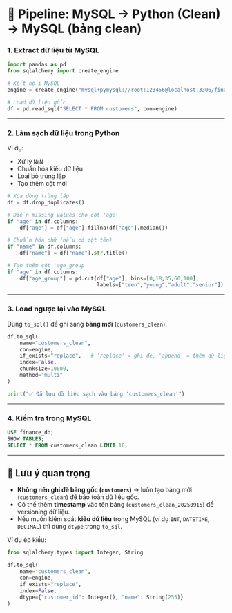 # 📌 Pipeline: MySQL → Python (Clean) → MySQL (bảng clean)

### 1. Extract dữ liệu từ MySQL

```python
import pandas as pd
from sqlalchemy import create_engine

# Kết nối MySQL
engine = create_engine("mysql+pymysql://root:123456@localhost:3306/finance_db")

# Load dữ liệu gốc
df = pd.read_sql("SELECT * FROM customers", con=engine)
```

---

### 2. Làm sạch dữ liệu trong Python

Ví dụ:

* Xử lý `NaN`
* Chuẩn hóa kiểu dữ liệu
* Loại bỏ trùng lặp
* Tạo thêm cột mới

```python
# Xóa dòng trùng lặp
df = df.drop_duplicates()

# Điền missing values cho cột 'age'
if "age" in df.columns:
    df["age"] = df["age"].fillna(df["age"].median())

# Chuẩn hóa chữ (nếu có cột tên)
if "name" in df.columns:
    df["name"] = df["name"].str.title()

# Tạo thêm cột 'age_group'
if "age" in df.columns:
    df["age_group"] = pd.cut(df["age"], bins=[0,18,35,60,100],
                             labels=["teen","young","adult","senior"])
```

---

### 3. Load ngược lại vào MySQL

Dùng `to_sql()` để ghi sang **bảng mới** (`customers_clean`):

```python
df.to_sql(
    name="customers_clean",
    con=engine,
    if_exists="replace",   # 'replace' = ghi đè, 'append' = thêm dữ liệu
    index=False,
    chunksize=10000,
    method="multi"
)

print("✅ Đã lưu dữ liệu sạch vào bảng 'customers_clean'")
```

---

### 4. Kiểm tra trong MySQL

```sql
USE finance_db;
SHOW TABLES;
SELECT * FROM customers_clean LIMIT 10;
```

---

## 🔹 Lưu ý quan trọng

* **Không nên ghi đè bảng gốc (`customers`)** → luôn tạo bảng mới (`customers_clean`) để bảo toàn dữ liệu gốc.
* Có thể thêm **timestamp** vào tên bảng (`customers_clean_20250915`) để versioning dữ liệu.
* Nếu muốn kiểm soát **kiểu dữ liệu** trong MySQL (ví dụ `INT`, `DATETIME`, `DECIMAL`) thì dùng `dtype` trong `to_sql`.

Ví dụ ép kiểu:

```python
from sqlalchemy.types import Integer, String

df.to_sql(
    name="customers_clean",
    con=engine,
    if_exists="replace",
    index=False,
    dtype={"customer_id": Integer(), "name": String(255)}
)
```